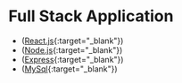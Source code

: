# Full Stack Application

- ([React.js](https://reactjs.org/){:target="_blank"})
- ([Node.js](https://nodejs.org/en/){:target="_blank"})
- ([Express](https://expressjs.com/){:target="_blank"})
- ([MySql](https://www.mysql.com/){:target="_blank"})